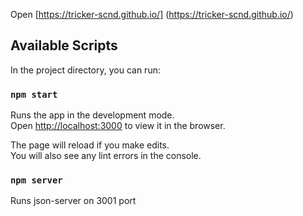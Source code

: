 Open [https://tricker-scnd.github.io/] (https://tricker-scnd.github.io/)


## Available Scripts

In the project directory, you can run:

### `npm start`

Runs the app in the development mode.\
Open [http://localhost:3000](http://localhost:3000) to view it in the browser.

The page will reload if you make edits.\
You will also see any lint errors in the console.


### `npm server`

Runs json-server on 3001 port
